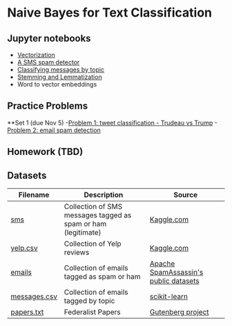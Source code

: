 # Naive Bayes for Text Classification

## Jupyter notebooks

- [Vectorization](https://nbviewer.jupyter.org/github/um-perez-alvaro/Data-Science-Practice/blob/master/Jupyter%20Notebooks/Text%20Classification/notebooks/Vectorization.ipynb)
- [A SMS spam detector](https://nbviewer.jupyter.org/github/um-perez-alvaro/Data-Science-Practice/blob/master/Jupyter%20Notebooks/Text%20Classification/notebooks/Building%20s%20SMS%20spam%20detector.ipynb)
- [Classifying messages by topic](https://nbviewer.jupyter.org/github/um-perez-alvaro/Data-Science-Practice/blob/master/Jupyter%20Notebooks/Text%20Classification/notebooks/Classifying%20Text%20Messages%20by%20Topic.ipynb)
- [Stemming and Lemmatization](https://nbviewer.org/github/um-perez-alvaro/Data-Science-Practice/blob/master/Jupyter%20Notebooks/Text%20Classification/notebooks/Stemming%20and%20Lemmatization.ipynb)
- Word to vector embeddings


## Practice Problems

**Set 1 (due Nov 5)
-[Problem 1: tweet classification - Trudeau vs Trump]()
-[Problem 2: email spam detection]()

## Homework (TBD)


## Datasets

Filename | Description |  Source
--- | --- |  --- 
[sms](https://raw.githubusercontent.com/um-perez-alvaro/Data-Science-Practice/master/Data/sms.tsv.txt) | Collection of SMS messages tagged as spam or ham (legitimate) | [Kaggle.com](https://www.kaggle.com/uciml/sms-spam-collection-dataset)
[yelp.csv](https://raw.githubusercontent.com/um-perez-alvaro/Data-Science-Practice/master/Data/yelp.csv) | Collection of Yelp reviews | [Kaggle.com](https://www.kaggle.com/c/yelp-recsys-2013)
[emails](https://raw.githubusercontent.com/um-perez-alvaro/Data-Science-Practice/master/Data/emails.csv) | Collection of emails tagged as spam or ham | [Apache SpamAssassin's public datasets](https://spamassassin.apache.org/old/publiccorpus/)
[messages.csv](https://raw.githubusercontent.com/um-perez-alvaro/Data-Science-Practice/master/Data/messages.csv) | Collection of emails tagged by topic | [scikit-learn](https://scikit-learn.org/0.19/datasets/twenty_newsgroups.html)
[papers.txt](https://raw.githubusercontent.com/um-perez-alvaro/Data-Science-Practice/master/Data/papers.txt) | Federalist Papers | [Gutenberg project](https://www.gutenberg.org/)

